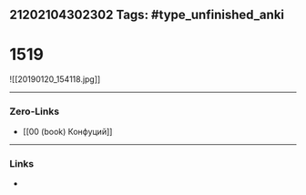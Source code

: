 21202104302302
Tags: #type_unfinished_anki
---
# 1519

![[20190120_154118.jpg]]

---
### Zero-Links
- [[00 (book) Конфуций]]
---
### Links
-